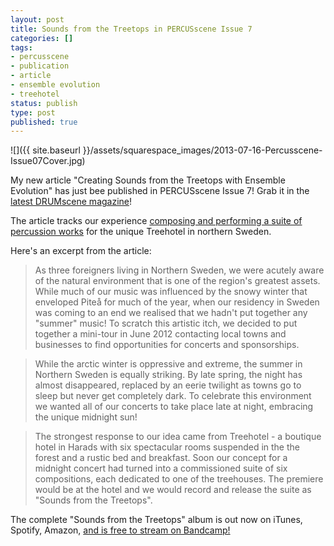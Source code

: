 ```yaml
---
layout: post
title: Sounds from the Treetops in PERCUSscene Issue 7
categories: []
tags:
- percusscene
- publication
- article
- ensemble evolution
- treehotel
status: publish
type: post
published: true
---
```


![]({{ site.baseurl }}/assets/squarespace_images/2013-07-16-Percusscene-Issue07Cover.jpg)
  
My new article "Creating Sounds from the Treetops with Ensemble Evolution" has just bee published in PERCUSscene Issue 7! Grab it in the [latest DRUMscene magazine](http://drumscene.com.au)!

The article tracks our experience [composing and performing a suite of percussion works](http://ensemble-evolution.com/treetops/) for the unique Treehotel in northern Sweden.

Here's an excerpt from the article:

> As three foreigners living in Northern Sweden, we were acutely aware of the natural environment that is one of the region's greatest assets. While much of our music was influenced by the snowy winter that enveloped Piteå for much of the year, when our residency in Sweden was coming to an end we realised that we hadn't put together any "summer" music! To scratch this artistic itch, we decided to put together a mini-tour in June 2012 contacting local towns and businesses to find opportunities for concerts and sponsorships.
  
> While the arctic winter is oppressive and extreme, the summer in Northern Sweden is equally striking. By late spring, the night has almost disappeared, replaced by an eerie twilight as towns go to sleep but never get completely dark. To celebrate this environment we wanted all of our concerts to take place late at night, embracing the unique midnight sun!

> The strongest response to our idea came from Treehotel - a boutique hotel in Harads with six spectacular rooms suspended in the the forest and a rustic bed and breakfast. Soon our concept for a midnight concert had turned into a commissioned suite of six compositions, each dedicated to one of the treehouses. The premiere would be at the hotel and we would record and release the suite as "Sounds from the Treetops".

The complete "Sounds from the Treetops" album is out now on iTunes, Spotify, Amazon, [and is free to stream on Bandcamp!](http://ensembleevolution.bandcamp.com/album/sounds-from-the-treetops)
